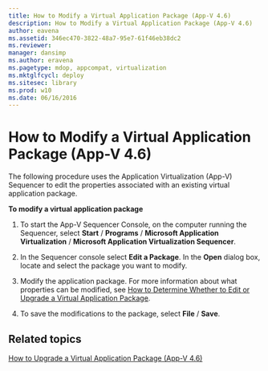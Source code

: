 ```yaml
---
title: How to Modify a Virtual Application Package (App-V 4.6)
description: How to Modify a Virtual Application Package (App-V 4.6)
author: eavena
ms.assetid: 346ec470-3822-48a7-95e7-61f46eb38dc2
ms.reviewer: 
manager: dansimp
ms.author: eravena
ms.pagetype: mdop, appcompat, virtualization
ms.mktglfcycl: deploy
ms.sitesec: library
ms.prod: w10
ms.date: 06/16/2016
---
```



# How to Modify a Virtual Application Package (App-V 4.6)


The following procedure uses the Application Virtualization (App-V) Sequencer to edit the properties associated with an existing virtual application package.

**To modify a virtual application package**

1.  To start the App-V Sequencer Console, on the computer running the Sequencer, select **Start** / **Programs** / **Microsoft Application Virtualization** / **Microsoft Application Virtualization Sequencer**.

2.  In the Sequencer console select **Edit a Package**. In the **Open** dialog box, locate and select the package you want to modify.

3.  Modify the application package. For more information about what properties can be modified, see [How to Determine Whether to Edit or Upgrade a Virtual Application Package](how-to-determine-whether-to-edit-or-upgrade-a-virtual-application-package.md).

4.  To save the modifications to the package, select **File** / **Save**.

## Related topics


[How to Upgrade a Virtual Application Package (App-V 4.6)](how-to-upgrade-a-virtual-application-package--app-v-46-.md)

 

 





